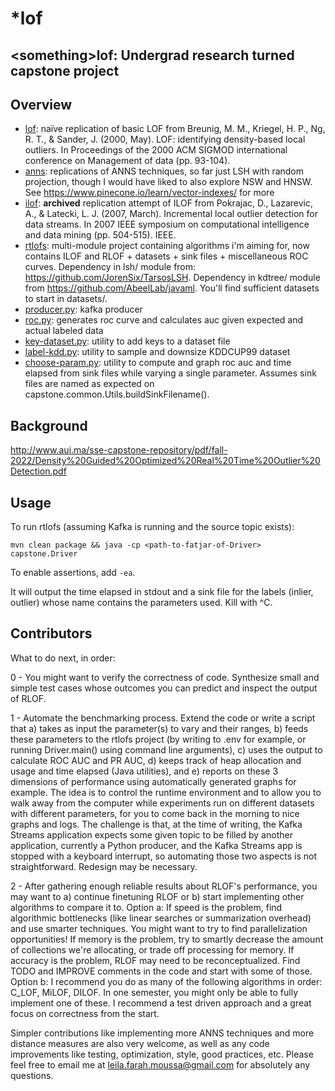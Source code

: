 # \*lof
\<something\>lof: Undergrad research turned capstone project
----------------
## Overview
- [lof](https://github.com/LeilaMoussa/_lof/tree/master/lof): naïve replication of basic LOF from Breunig, M. M., Kriegel, H. P., Ng, R. T., & Sander, J. (2000, May). LOF: identifying density-based local outliers. In Proceedings of the 2000 ACM SIGMOD international conference on Management of data (pp. 93-104).
- [anns](https://github.com/LeilaMoussa/_lof/tree/master/anns): replications of ANNS techniques, so far just LSH with random projection, though I would have liked to also explore NSW and HNSW. See https://www.pinecone.io/learn/vector-indexes/ for more
- [ilof](https://github.com/LeilaMoussa/_lof/tree/master/ilof): **archived** replication attempt of ILOF from Pokrajac, D., Lazarevic, A., & Latecki, L. J. (2007, March). Incremental local outlier detection for data streams. In 2007 IEEE symposium on computational intelligence and data mining (pp. 504-515). IEEE.
- [rtlofs](https://github.com/LeilaMoussa/_lof/tree/master/rtlofs): multi-module project containing algorithms i'm aiming for, now contains ILOF and RLOF + datasets + sink files + miscellaneous ROC curves. Dependency in lsh/ module from: https://github.com/JorenSix/TarsosLSH. Dependency in kdtree/ module from https://github.com/AbeelLab/javaml. You'll find sufficient datasets to start in datasets/.
- [producer.py](https://github.com/LeilaMoussa/_lof/blob/master/producer.py): kafka producer
- [roc.py](https://github.com/LeilaMoussa/_lof/blob/master/roc.py): generates roc curve and calculates auc given expected and actual labeled data
- [key-dataset.py](https://github.com/LeilaMoussa/_lof/blob/master/key-dataset.py): utility to add keys to a dataset file
- [label-kdd.py](https://github.com/LeilaMoussa/_lof/blob/master/label-kdd.py): utility to sample and downsize KDDCUP99 dataset
- [choose-param.py](https://github.com/LeilaMoussa/_lof/blob/master/choose-param.py): utility to compute and graph roc auc and time elapsed from sink files while varying a single parameter. Assumes sink files are named as expected on capstone.common.Utils.buildSinkFilename().

## Background

http://www.aui.ma/sse-capstone-repository/pdf/fall-2022/Density%20Guided%20Optimized%20Real%20Time%20Outlier%20Detection.pdf

## Usage

To run rtlofs (assuming Kafka is running and the source topic exists):

`mvn clean package && java -cp <path-to-fatjar-of-Driver> capstone.Driver`

To enable assertions, add `-ea`.

It will output the time elapsed in stdout and a sink file for the labels (inlier, outlier) whose name contains the parameters used. Kill with ^C.

## Contributors

What to do next, in order:

0 - You might want to verify the correctness of code. Synthesize small and simple test cases whose outcomes you can predict and inspect the output of RLOF.

1 - Automate the benchmarking process. Extend the code or write a script that a) takes as input the parameter(s) to vary and their ranges, b) feeds these parameters to the rtlofs project (by writing to .env for example, or running Driver.main() using command line arguments), c) uses the output to calculate ROC AUC and PR AUC, d) keeps track of heap allocation and usage and time elapsed (Java utilities), and e) reports on these 3 dimensions of performance using automatically generated graphs for example. The idea is to control the runtime environment and to allow you to walk away from the computer while experiments run on different datasets with different parameters, for you to come back in the morning to nice graphs and logs. The challenge is that, at the time of writing, the Kafka Streams application expects some given topic to be filled by another application, currently a Python producer, and the Kafka Streams app is stopped with a keyboard interrupt, so automating those two aspects is not straightforward. Redesign may be necessary.

2 - After gathering enough reliable results about RLOF's performance, you may want to a) continue finetuning RLOF or b) start implementing other algorithms to compare it to. Option a: If speed is the problem, find algorithmic bottlenecks (like linear searches or summarization overhead) and use smarter techniques. You might want to try to find parallelization opportunities! If memory is the problem, try to smartly decrease the amount of collections we're allocating, or trade off processing for memory. If accuracy is the problem, RLOF may need to be reconceptualized. Find TODO and IMPROVE comments in the code and start with some of those. Option b: I recommend you do as many of the following algorithms in order: C_LOF, MiLOF, DILOF. In one semester, you might only be able to fully implement one of these. I recommend a test driven approach and a great focus on correctness from the start.

Simpler contributions like implementing more ANNS techniques and more distance measures are also very welcome, as well as any code improvements like testing, optimization, style, good practices, etc. Please feel free to email me at leila.farah.moussa@gmail.com for absolutely any questions.
